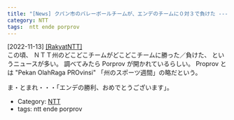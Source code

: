 ```yaml
---
title: "[News] クパン市のバレーボールチームが、エンデのチームに０対３で負けた ---だれも興味ないでしょうが・・・ＮＴＴ州のスポーツ祭典です"
category: NTT
tags:  ntt ende porprov
---
```


[2022-11-13] [[RakyatNTT]](https://rakyatntt.com/tim-voli-putra-kota-kupang-kalah-3-0-dari-ende-di-laga-perdana/?utm_source=pocket_saves)  
 この頃、
ＮＴＴ州のどこどこチームがどこどこチームに勝った／負けた、
というニュースが多い。
調べてみたら Porprov が開かれているらしい。
Proprov とは "Pekan OlahRaga PROvinsi"
「州のスポーツ週間」の略だという。

 ま・とまれ・・・「エンデの勝利、おめでとうございます」。

- Category: [NTT](categories.html#NTT)
- tags:  ntt ende porprov

